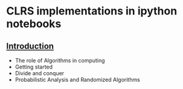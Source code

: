 # CLRS implementations in ipython notebooks
## [Introduction](Introduction.ipynb)
- The role of Algorithms in computing
- Getting started
- Divide and conquer
- Probabilistic Analysis and Randomized Algorithms

